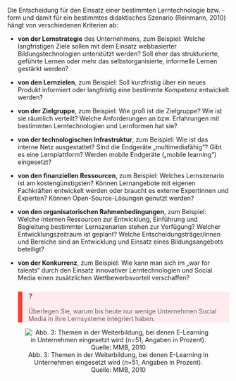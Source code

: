 <!-- filename: 07_Kriterien_fuer_den_Einsatz_von_Technologien_und_Lernformen.md -->
<!-- title: Kriterien für den Einsatz von Technologien und Lernformen -->

Die Entscheidung für den Einsatz einer bestimmten Lerntechnologie bzw. -form und damit für ein bestimmtes didaktisches Szenario (Reinmann, 2010) hängt von verschiedenen Kriterien ab:  

- **von der Lernstrategie** des Unternehmens, zum Beispiel: Welche langfristigen Ziele sollen mit dem Einsatz webbasierter Bildungstechnologien unterstützt werden? Soll eher das strukturierte, geführte Lernen oder mehr das selbstorganisierte, informelle Lernen gestärkt werden?

- **von den Lernzielen**, zum Beispiel: Soll kurzfristig über ein neues Produkt informiert oder langfristig eine bestimmte Kompetenz entwickelt werden?

- **von der Zielgruppe**, zum Beispiel: Wie groß ist die Zielgruppe? Wie ist sie räumlich verteilt? Welche Anforderungen an bzw. Erfahrungen mit bestimmten Lerntechnologien und Lernformen hat sie?

- **von der technologischen Infrastruktur**, zum Beispiel: Wie ist das interne Netz ausgestattet? Sind die Endgeräte „multimediafähig“? Gibt es eine Lernplattform? Werden mobile Endgeräte („mobile learning“) eingesetzt?

- **von den finanziellen Ressourcen**, zum Beispiel: Welches Lernszenario ist am kostengünstigsten? Können Lernangebote mit eigenen Fachkräften entwickelt werden oder braucht es externe Expertinnen und Experten? Können Open-Source-Lösungen genutzt werden?

- **von den organisatorischen Rahmenbedingungen**, zum Beispiel: Welche internen Ressourcen zur Entwicklung, Einführung und Begleitung bestimmter Lernszenarien stehen zur Verfügung? Welcher Entwicklungszeitraum ist geplant? Welche Entscheidungsträger/innen und Bereiche sind an Entwicklung und Einsatz eines Bildungsangebots beteiligt?

- **von der Konkurrenz**, zum Beispiel: Wie kann man sich im „war for talents“ durch den Einsatz innovativer Lerntechnologien und Social Media einen zusätzlichen Wettbewerbsvorteil verschaffen?

<blockquote style="background: #FFEBEE; border-left: 10px solid #F44336">

### ?

Überlegen Sie, warum bis heute nur wenige Unternehmen Social Media in ihre Lernsysteme integriert haben.

</blockquote>

<center><figure>
  <img src="https://raw.githubusercontent.com/ed-tech-at/L3T/refs/heads/main/50_Webbasiertes_Lernen_in_Unternehmen/img/03_Themen_in_der_Weiterbildung_bei_denen_ELearning_in_Unternehmen_eingesetzt_wird_n.jpg" alt="Abb. 3: Themen in der Weiterbildung, bei denen E-Learning in Unternehmen eingesetzt wird (n=51, Angaben in Prozent). Quelle: MMB, 2010">
  <figcaption>Abb. 3: Themen in der Weiterbildung, bei denen E-Learning in Unternehmen eingesetzt wird (n=51, Angaben in Prozent). Quelle: MMB, 2010</figcaption>
</figure></center>

